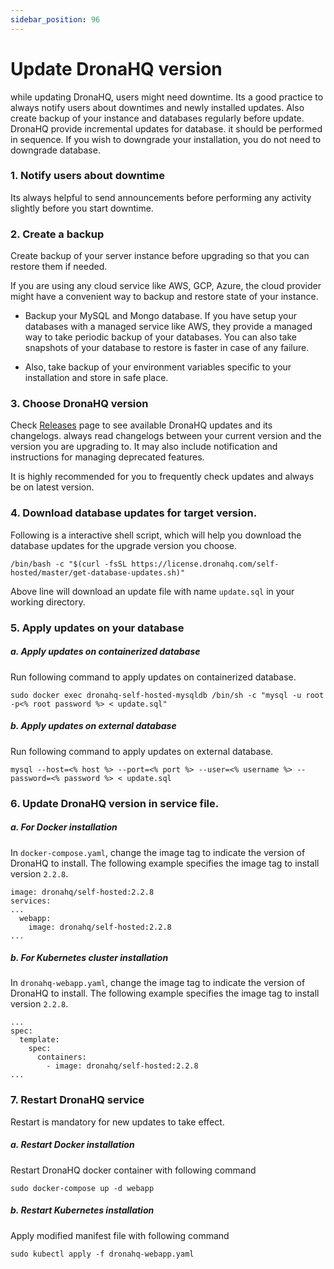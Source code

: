 ```yaml
---
sidebar_position: 96
---
```


# Update DronaHQ version

while updating DronaHQ, users might need downtime. Its a good practice to always notify users about downtimes and newly installed updates. Also create backup of your instance and databases regularly before update. DronaHQ provide incremental updates for database. it should be performed in sequence. If you wish to downgrade your installation, you do not need to downgrade database.

### 1. Notify users about downtime

Its always helpful to send announcements before performing any activity slightly before you start downtime.

### 2. Create a backup

Create backup of your server instance before upgrading so that you can restore them if needed.

If you are using any cloud service like AWS, GCP, Azure, the cloud provider might have a convenient way to backup and restore state of your instance.

- Backup your MySQL and Mongo database. If you have setup your databases with a managed service like AWS, they provide a managed way to take periodic backup of your databases. You can also take snapshots of your database to restore is faster in case of any failure.

- Also, take backup of your environment variables specific to your installation and store in safe place.

### 3. Choose DronaHQ version

Check [Releases](https://community.dronahq.com/t/dronahq-self-hosted-releases/1177) page to see available DronaHQ updates and its changelogs. always read changelogs between your current version and the version you are upgrading to. It may also include notification and instructions for managing deprecated features.

It is highly recommended for you to frequently check updates and always be on latest version.

### 4. Download database updates for target version.

Following is a interactive shell script, which will help you download the database updates for the upgrade version you choose.

```shell
/bin/bash -c "$(curl -fsSL https://license.dronahq.com/self-hosted/master/get-database-updates.sh)"
```

Above line will download an update file with name `update.sql` in your working directory.

### 5. Apply updates on your database

##### a. Apply updates on containerized database

Run following command to apply updates on  containerized database.

```shell
sudo docker exec dronahq-self-hosted-mysqldb /bin/sh -c "mysql -u root -p<% root password %> < update.sql"
```
##### b. Apply updates on external database

Run following command to apply updates on  external database.

```shell
mysql --host=<% host %> --port=<% port %> --user=<% username %> --password=<% password %> < update.sql
```

### 6. Update DronaHQ version in service file.

##### a. For Docker installation

In `docker-compose.yaml`, change the image tag to indicate the version of DronaHQ to install. The following example specifies the image tag to install version `2.2.8`.

```
image: dronahq/self-hosted:2.2.8
services:
...
  webapp:
    image: dronahq/self-hosted:2.2.8
...
```
##### b. For Kubernetes cluster installation

In `dronahq-webapp.yaml`, change the image tag to indicate the version of DronaHQ to install. The following example specifies the image tag to install version `2.2.8`.

```
...
spec:
  template:
    spec:
      containers:
        - image: dronahq/self-hosted:2.2.8
...
```

### 7. Restart DronaHQ service

Restart is mandatory for new updates to take effect.

##### a. Restart Docker installation

Restart DronaHQ docker container with following command
```
sudo docker-compose up -d webapp
```

##### b. Restart Kubernetes installation

Apply modified manifest file with following command
```
sudo kubectl apply -f dronahq-webapp.yaml
```